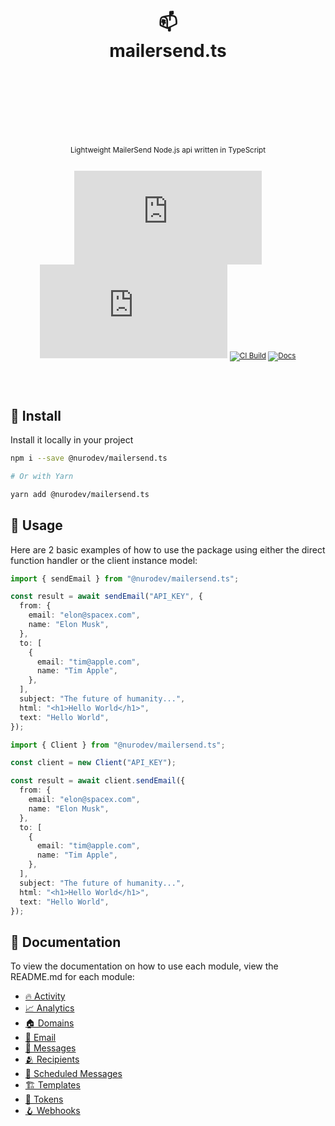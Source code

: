 <div align="center">
  <h1>
    <br/>
    <br/>
    📫
    <br />
    mailersend.ts
    <br />
    <br />
    <br />
    <br />
  </h1>
  <sup>
    <br />
    Lightweight MailerSend Node.js api written in TypeScript</em>
    <br />
    <br />
  
[![Package Version](https://img.shields.io/npm/v/@nurodev/mailersend.ts?label=%20&style=for-the-badge)](https://www.npmjs.com/package/@nurodev/mailersend.ts)
[![Package Monthly Downloads](https://img.shields.io/npm/dm/@nurodev/mailersend.ts?color=blue&label=%20&style=for-the-badge)](https://www.npmjs.com/package/@nurodev/mailersend.ts)
[![CI Build](https://img.shields.io/github/workflow/status/nurodev/mailersend.ts/CI?label=%20&logo=github&logoColor=white&style=for-the-badge)](https://github.com/nurodev/mailersend.ts/actions/workflows/ci.yml)
[![Docs](https://img.shields.io/badge/-Docs-blue.svg?style=for-the-badge)](https://paka.dev/npm/@nurodev/mailersend.ts)

  </sup>
  <br />
  <br />
</div>

## 🚀 Install

Install it locally in your project

```bash
npm i --save @nurodev/mailersend.ts

# Or with Yarn

yarn add @nurodev/mailersend.ts
```

## 🦄 Usage

Here are 2 basic examples of how to use the package using either the direct function handler or the client instance model:

```typescript
import { sendEmail } from "@nurodev/mailersend.ts";

const result = await sendEmail("API_KEY", {
  from: {
    email: "elon@spacex.com",
    name: "Elon Musk",
  },
  to: [
    {
      email: "tim@apple.com",
      name: "Tim Apple",
    },
  ],
  subject: "The future of humanity...",
  html: "<h1>Hello World</h1>",
  text: "Hello World",
});
```

```typescript
import { Client } from "@nurodev/mailersend.ts";

const client = new Client("API_KEY");

const result = await client.sendEmail({
  from: {
    email: "elon@spacex.com",
    name: "Elon Musk",
  },
  to: [
    {
      email: "tim@apple.com",
      name: "Tim Apple",
    },
  ],
  subject: "The future of humanity...",
  html: "<h1>Hello World</h1>",
  text: "Hello World",
});
```

## 📕 Documentation

To view the documentation on how to use each module, view the README.md for each module:

- [🔥 Activity](src/modules/activity#activity)
- [📈 Analytics](src/modules/analytics#analytics)
- [🏠 Domains](src/modules/domains#domains)
- [💌 Email](src/modules/email#email)
- [💬 Messages](src/modules/messages#messages)
- [🫂 Recipients](src/modules/recipients#recipients)
- [📆 Scheduled Messages](src/modules/scheduledMessages#scheduled-messages)
- [🏗️ Templates](src/modules/templates#templates)
- [🔑 Tokens](src/modules/tokens#tokens)
- [🪝 Webhooks](src/modules/webhooks#webhooks)

<!-- ## 👀 Coming soon

These features are due to be implemented soon / are worked in being added

- [🚦 Inbound Routing](src/modules/inboundRouting#inbound-routing)-->

